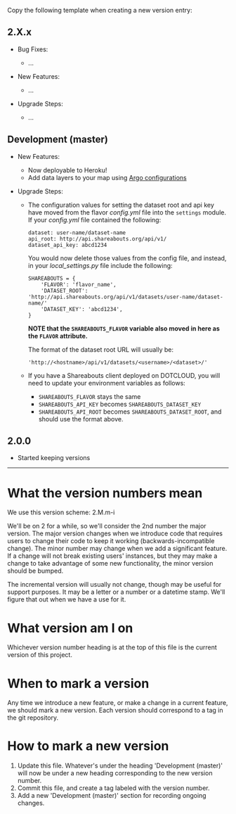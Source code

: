Copy the following template when creating a new version entry:

2.X.x
-----------------------------
  * Bug Fixes:
    - ...

  * New Features:
    - ...

  * Upgrade Steps:
    - ...


Development (master)
-----------------------------
  * New Features:
    - Now deployable to Heroku!
    - Add data layers to your map using [Argo configurations](https://github.com/openplans/argo/wiki/Configuration-Guide)

  * Upgrade Steps:
    - The configuration values for setting the dataset root and api key have
      moved from the flavor *config.yml* file into the `settings` module.  If
      your *config.yml* file contained the following:

          dataset: user-name/dataset-name
          api_root: http://api.shareabouts.org/api/v1/
          dataset_api_key: abcd1234

      You would now delete those values from the config file, and instead, in
      your *local_settings.py* file include the following:

          SHAREABOUTS = {
              'FLAVOR': 'flavor_name',
              'DATASET_ROOT': 'http://api.shareabouts.org/api/v1/datasets/user-name/dataset-name/'
              'DATASET_KEY': 'abcd1234',
          }

      **NOTE that the `SHAREABOUTS_FLAVOR` variable also moved in here as the
      `FLAVOR` attribute.**

      The format of the dataset root URL will usually be:

          'http://<hostname>/api/v1/datasets/<username>/<dataset>/'

    - If you have a Shareabouts client deployed on DOTCLOUD, you will need to
      update your environment variables as follows:
      * `SHAREABOUTS_FLAVOR` stays the same
      * `SHAREABOUTS_API_KEY` becomes `SHAREABOUTS_DATASET_KEY`
      * `SHAREABOUTS_API_ROOT` becomes `SHAREABOUTS_DATASET_ROOT`, and should use the format above.


2.0.0
-----------------------------
  * Started keeping versions

-------------------------------------------------------------------------------

# What the version numbers mean

We use this version scheme: 2.M.m-i

We'll be on 2 for a while, so we'll consider the 2nd number the major version.
The major version changes when we introduce code that requires users to change
their code to keep it working (backwards-incompatible change).  The minor
number may change when we add a significant feature. If a change will not break
existing users' instances, but they may make a change to take advantage of some
new functionality, the minor version should be bumped.

The incremental version will usually not change, though may be useful for
support purposes.  It may be a letter or a number or a datetime stamp.  We'll
figure that out when we have a use for it.

# What version am I on

Whichever version number heading is at the top of this file is the current
version of this project.

# When to mark a version

Any time we introduce a new feature, or make a change in a current feature, we
should mark a new version.  Each version should correspond to a tag in the git
repository.

# How to mark a new version

1.  Update this file.  Whatever's under the heading 'Development (master)'
    will now be under a new heading corresponding to the new version number.
2.  Commit this file, and create a tag labeled with the version number.
3.  Add a new 'Development (master)' section for recording ongoing changes.
